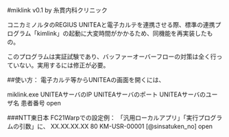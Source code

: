 #miklink v0.1 by 糸貫内科クリニック


コニカミノルタのREGIUS UNITEAと電子カルテを連携させる際、標準の連携プログラム「kimlink」の起動に大変時間がかかるため、同機能を再実装したもの。


このプログラムは実証試験であり、バッファーオーバーフローの対策は全く行っていない。実用するには修正が必要。

##使い方：
電子カルテ等からUNITEAの画面を開くには、


miklink.exe UNITEAサーバのIP UNITEAサーバのポート UNITEAサーバのユーザ名 患者番号 open

###NTT東日本 FC21Warpでの設定例：
「汎用ローカルアプリ」「実行プログラムの引数」に、 XX.XX.XX.XX 80 KM-USR-00001 [@sinsatuken_no] open

